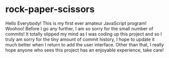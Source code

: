# rock-paper-scissors

Hello Everybody! This is my first ever amateur JavaScript program! Woohoo! Before I go any further, I am so sorry for the small number of commits! It totally slipped my mind as I was coding up this project and so I truly am sorry for the tiny amount of commit history, I hope to update it much better when I return to add the user interface. Other than that, I really hope anyone who sees this project has an enjoyable experience, take care!

